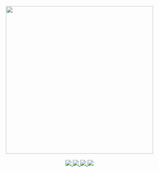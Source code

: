 
<div id="header" align="center">
<!--   <img src="https://media.giphy.com/media/UQfw1nVKibzRqmtqm4/giphy-downsized-large.gif" width="200"/> -->
   <img src="https://pbs.twimg.com/media/FfarfQZX0AADrKJ?format=jpg&name=large" width="400"/>
</div>

<br>

<div id="badges" align= "center">
  <a href="https://www.linkedin.com/in/shubham-kashyap-7b6774167/">
      <img src= "https://img.shields.io/badge/LinkedIn-blue?logo=linkedin&logoColor=white&style=for-the-badge">
  </a>
  <a href="https://twitter.com/Shubham16346470">
    <img src= "https://img.shields.io/badge/twitter-purple?logo=twitter&logoColor=white&style=for-the-badge">
  </a>
  <a href="https://leetcode.com/shubhamkashyap7200/">
    <img src= "https://img.shields.io/badge/leetcode-red?logo=leetcode&logoColor=white&style=for-the-badge">
  </a>
  <a href="https://shubhamkashyap1999.netlify.app">
    <img src= "https://img.shields.io/badge/website-green?logo=About.me&logoColor=white&style=for-the-badge">  
  </a>
</div>


<!-- https://media.giphy.com/media/UQfw1nVKibzRqmtqm4/giphy-downsized-large.gif -->
